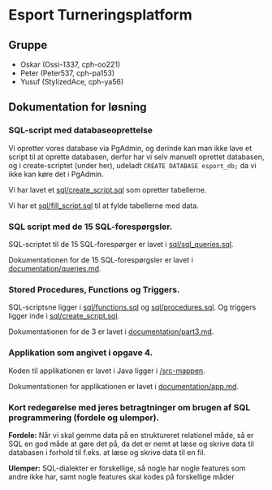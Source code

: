 # Esport Turneringsplatform

## Gruppe

- Oskar (Ossi-1337, cph-oo221)
- Peter (Peter537, cph-pa153)
- Yusuf (StylizedAce, cph-ya56)

## Dokumentation for løsning

### SQL-script med databaseoprettelse

Vi opretter vores database via PgAdmin, og derinde kan man ikke lave et script til at oprette databasen, derfor har vi selv manuelt oprettet databasen, og i create-scriptet (under her), udeladt `CREATE DATABASE esport_db;` da vi ikke kan køre det i PgAdmin.

Vi har lavet et [sql/create_script.sql](/sql/create_script.sql) som opretter tabellerne.

Vi har et [sql/fill_script.sql](/sql/fill_script.sql) til at fylde tabellerne med data.

### SQL script med de 15 SQL-forespørgsler.

SQL-scriptet til de 15 SQL-forespørger er lavet i [sql/sql_queries.sql](/sql/sql_queries.sql).

Dokumentationen for de 15 SQL-forespørgsler er lavet i [documentation/queries.md](/documentation/queries.md).

### Stored Procedures, Functions og Triggers.

SQL-scriptsne ligger i [sql/functions.sql](/sql/functions.sql) og [sql/procedures.sql](/sql/procedures.sql). Og triggers ligger inde i [sql/create_script.sql](/sql/create_script.sql).

Dokumentationen for de 3 er lavet i [documentation/part3.md](/documentation/part3.md).

### Applikation som angivet i opgave 4.

Koden til applikationen er lavet i Java ligger i [/src-mappen](/src/).

Dokumentationen for applikationen er lavet i [documentation/app.md](/documentation/app.md).

### Kort redegørelse med jeres betragtninger om brugen af SQL programmering (fordele og ulemper).

**Fordele:** Når vi skal gemme data på en struktureret relationel måde, så er SQL en god måde at gøre det på, da det er nemt at læse og skrive data til databasen i forhold til f.eks. at læse og skrive data til en fil.

**Ulemper:** SQL-dialekter er forskellige, så nogle har nogle features som andre ikke har, samt nogle features skal kodes på forskellige måder
